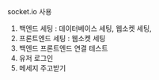 socket.io 사용 

1. 백엔드 세팅 : 데이터베이스 세팅, 웹소켓 세팅, 
2. 프론트엔드 세팅 : 웹소켓 세팅 
3. 백엔드 프론트엔드 연결 테스트 
4. 유저 로그인 
5. 메세지 주고받기 